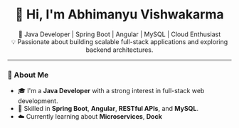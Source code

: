 <!-- Profile README for Abhimanyu Vishwakarma -->
<h1 align="center">👋 Hi, I'm Abhimanyu Vishwakarma</h1>

<p align="center">
  🚀 Java Developer | Spring Boot | Angular | MySQL | Cloud Enthusiast  
  <br>
  💡 Passionate about building scalable full-stack applications and exploring backend architectures.
</p>

---

### 🧠 About Me
- 🎓 I'm a **Java Developer** with a strong interest in full-stack web development.  
- 🧩 Skilled in **Spring Boot**, **Angular**, **RESTful APIs**, and **MySQL**.  
- ☁️ Currently learning about **Microservices**, **Dock**
